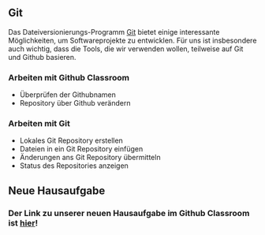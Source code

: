 ## Git

Das Dateiversionierungs-Programm [Git](https://www.git-scm.com/) bietet einige interessante Möglichkeiten, um Softwareprojekte zu entwicklen. Für uns ist insbesondere auch wichtig, dass die Tools, die wir verwenden wollen, teilweise auf Git und Github basieren.

### Arbeiten mit Github Classroom
+ Überprüfen der Githubnamen
+ Repository über Github verändern


### Arbeiten mit Git

+ Lokales Git Repository erstellen
+ Dateien in ein Git Repository einfügen
+ Änderungen ans Git Repository übermitteln
+ Status des Repositories anzeigen

## Neue Hausaufgabe

### Der Link zu unserer neuen Hausaufgabe im Github Classroom ist [hier](https://classroom.github.com/a/3J9DrNz9)!
